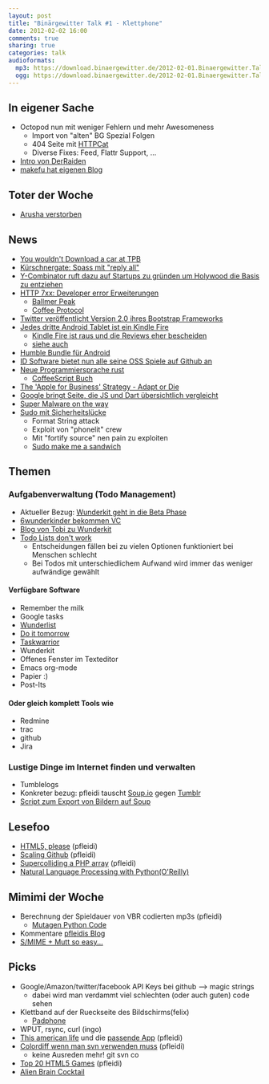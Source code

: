 ```yaml
---
layout: post
title: "Binärgewitter Talk #1 - Klettphone"
date: 2012-02-02 16:00
comments: true
sharing: true
categories: talk
audioformats:
  mp3: https://download.binaergewitter.de/2012-02-01.Binaergewitter.Talk.1.mp3
  ogg: https://download.binaergewitter.de/2012-02-01.Binaergewitter.Talk.1.ogg
---
```

## In eigener Sache
- Octopod nun mit weniger Fehlern und mehr Awesomeness
    * Import von "alten" BG Spezial Folgen
    * 404 Seite mit [HTTPCat](http://httpcats.herokuapp.com/)
    * Diverse Fixes: Feed, Flattr Support, ...
- [Intro von DerRaiden](http://twitter.com/DerRaiden)
- [makefu hat eigenen Blog](http://euer.krebsco.de)

## Toter der Woche
- [Arusha verstorben](http://www.vienna.at/tiergarten-schoenbrunn-giraffen-baby-arusha-verstorben/3155529)

## News
- [You wouldn't Download a car at TPB](http://www.techthefuture.com/3d-printer/the-pirate-bay-offers-physical-objects-for-download/)
- [Kürschnergate: Spass mit "reply all"](http://netzpolitik.org/2012/spas-im-bundestag-das-kurschnergate/)
- [Y-Combinator ruft dazu auf Startups zu gründen um Holywood die Basis zu entziehen](http://ycombinator.com/rfs9.html)
- [HTTP 7xx: Developer error Erweiterungen](https://github.com/joho/7XX-rfc)
    * [Ballmer Peak](http://xkcd.com/323/)
    * [Coffee Protocol](http://www.ietf.org/rfc/rfc2324.txt)
- [Twitter veröffentlicht Version 2.0 ihres Bootstrap Frameworks](http://twitter.github.com/bootstrap/)
- [Jedes dritte Android Tablet ist ein Kindle Fire](http://www.heise.de/mobil/meldung/Jedes-dritte-Android-Tablet-ist-ein-Kindle-Fire-1425318.html)
    * [Kindle Fire ist raus und die Reviews eher bescheiden](http://www.faz.net/aktuell/wirtschaft/tablet-computer-vernichtende-kritik-an-amazons-kindle-fire-11559924.html)
    * [siehe auch](http://www.marco.org/2011/12/02/kindle-touch-vs-nook-simple-touch-kobo-touch-kindle-4)
- [Humble Bundle für Android](http://bit.ly/zDfGaY)
- [ID Software bietet nun alle seine OSS Spiele auf Github an](https://github.com/id-Software)
- [Neue Programmiersprache rust](http://www.heise.de/newsticker/meldung/Mozilla-praesentiert-Programmiersprache-Rust-1421145.html)
    * [CoffeeScript Buch](http://arcturo.github.com/library/coffeescript/)
- [The 'Apple for Business' Strategy - Adapt or Die](http://www.networkworld.com/columnists/2012/013112-macworld-apple-shops.html)
- [Google bringt Seite, die JS und Dart übersichtlich vergleicht](http://synonym.dartlang.org/)
- [Super Malware on the way](http://www.darknet.org.uk/2012/01/super-powered-malware-sandwiches-found-in-the-wild-frankenmalware/)
- [Sudo mit Sicherheitslücke](http://www.heise.de/newsticker/meldung/sudo-Schwachstelle-macht-User-zu-Admins-1425053.html)
    * Format String attack
    * Exploit von "phonelit" crew
    * Mit "fortify source" nen pain zu exploiten
    * [Sudo make me a sandwich](http://img694.imageshack.us/img694/7665/sandwichi.png)

## Themen
### Aufgabenverwaltung (Todo Management)
- Aktueller Bezug: [Wunderkit geht in die Beta Phase](http://www.golem.de/1201/89110.html)
- [6wunderkinder bekommen VC](http://t3n.de/news/6wunderkinder-erhalten-42-millionen-dollar-finanzspritze-343513/)
- [Blog von Tobi zu Wunderkit](http://dbudwm.wordpress.com/2012/01/28/erster-blick-aufs-wunderkit/)
- [Todo Lists don't work](http://blogs.hbr.org/cs/2012/01/to-do_lists_dont_work.html)
    * Entscheidungen fällen bei zu vielen Optionen funktioniert bei Menschen schlecht
    * Bei Todos mit unterschiedlichem Aufwand wird immer das weniger aufwändige gewählt

#### Verfügbare Software
* Remember the milk
* Google tasks
* [Wunderlist](http://www.wunderlist.com/)
* [Do it tomorrow](http://tomorrow.do/)
* [Taskwarrior](http://taskwarrior.org/projects/show/taskwarrior)
* Wunderkit
* Offenes Fenster im Texteditor
* Emacs org-mode
* Papier :)
* Post-Its

#### Oder gleich komplett Tools wie
* Redmine
* trac
* github
* Jira

### Lustige Dinge im Internet finden und verwalten
- Tumblelogs
- Konkreter bezug: pfleidi tauscht [Soup.io](http://soup.roothausen.de) gegen [Tumblr](http://pfleidi.tumblr.com)
- [Script zum Export von Bildern auf Soup](http://bl0rg.net/~neingeist/soup-backup )

## Lesefoo
- [HTML5, please](http://html5please.us/) (pfleidi)
- [Scaling Github](http://speakerdeck.com/u/holman/p/scaling-github) (pfleidi)
- [Supercolliding a PHP array](http://nikic.github.com/2011/12/28/Supercolliding-a-PHP-array.html) (pfleidi)
- [Natural Language Processing with Python(O'Reilly)](http://www.nltk.org/book?=)

## Mimimi der Woche
- Berechnung der Spieldauer von VBR codierten mp3s (pfleidi)
    * [Mutagen Python Code](http://code.google.com/p/mutagen/)
- Kommentare [pfleidis Blog](http://blog.roothausen.de/)
- [S/MIME + Mutt so easy...](http://euer.krebsco.de/blog/2012/02/01/smime-and-mutt/)

## Picks
- Google/Amazon/twitter/facebook API Keys bei github --> magic strings
    * dabei wird man verdammt viel schlechten (oder auch guten) code sehen
- Klettband auf der Rueckseite des Bildschirms(felix)
    - [Padphone](http://www.youtube.com/watch?v=Z2ANnpHnUrc)
- WPUT, rsync, curl (ingo)
- [This american life](http://www.thisamericanlife.org/) und die [passende App](http://itunes.apple.com/de/app/this-american-life/id348530331?mt=8) (pfleidi)
- [Colordiff wenn man svn verwenden muss](http://colordiff.sourceforge.net/) (pfleidi)
    - keine Ausreden mehr! git svn co
- [Top 20 HTML5 Games](http://www.netmagazine.com/features/top-20-html5-games) (pfleidi)
- [Alien Brain Cocktail](http://latinrapper.com/blogs/?p=1893)

